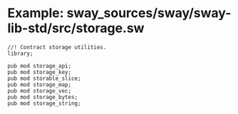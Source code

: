 # Example: sway_sources/sway/sway-lib-std/src/storage.sw

```sway
//! Contract storage utilities.
library;

pub mod storage_api;
pub mod storage_key;
pub mod storable_slice;
pub mod storage_map;
pub mod storage_vec;
pub mod storage_bytes;
pub mod storage_string;

```

